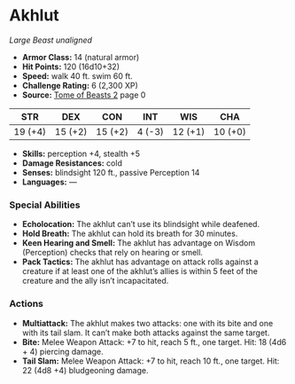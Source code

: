 # Akhlut

*Large* *Beast* *unaligned*

- **Armor Class:** 14 (natural armor)
- **Hit Points:** 120 (16d10+32)
- **Speed:** walk 40 ft. swim 60 ft.
- **Challenge Rating:** 6 (2,300 XP)
- **Source:** [Tome of Beasts 2](https://koboldpress.com/kpstore/product/tome-of-beasts-2-for-5th-edition) page 0

| STR | DEX | CON | INT | WIS | CHA |
| --- | --- | --- | --- | --- | --- |
| 19 (+4) | 15 (+2) | 15 (+2) | 4 (-3) | 12 (+1) | 10 (+0) |

- **Skills:** perception +4, stealth +5
- **Damage Resistances:** cold
- **Senses:** blindsight 120 ft., passive Perception 14
- **Languages:** —

### Special Abilities

- **Echolocation:** The akhlut can’t use its blindsight while deafened.
- **Hold Breath:** The akhlut can hold its breath for 30 minutes.
- **Keen Hearing and Smell:** The akhlut has advantage on Wisdom (Perception) checks that rely on hearing or smell.
- **Pack Tactics:** The akhlut has advantage on attack rolls against a creature if at least one of the akhlut’s allies is within 5 feet of the creature and the ally isn’t incapacitated.

### Actions

- **Multiattack:** The akhlut makes two attacks: one with its bite and one with its tail slam. It can’t make both attacks against the same target.
- **Bite:** Melee Weapon Attack: +7 to hit, reach 5 ft., one target. Hit: 18 (4d6 + 4) piercing damage.
- **Tail Slam:** Melee Weapon Attack: +7 to hit, reach 10 ft., one target. Hit: 22 (4d8 +4) bludgeoning damage.



